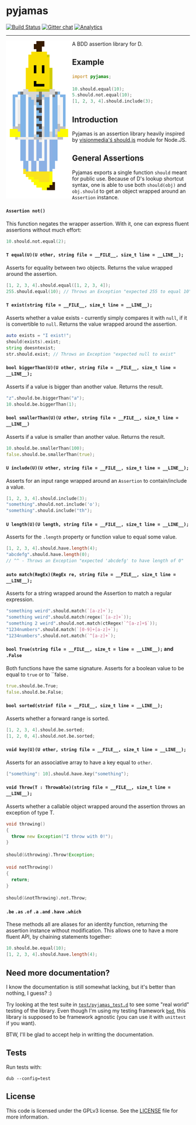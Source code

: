 pyjamas
=======
[![Build Status](https://travis-ci.org/yamadapc/pyjamas.svg)](https://travis-ci.org/yamadapc/pyjamas)
[![Gitter chat](https://badges.gitter.im/yamadapc/pyjamas.png)](https://gitter.im/yamadapc/pyjamas)
[![Analytics](https://ga-beacon.appspot.com/UA-54450544-1/pyjamas/README)](https://github.com/igrigorik/ga-beacon)
- - -

<img src="/logo-big.png" align="left"/>
A BDD assertion library for D.

## Example
```d
import pyjamas;

10.should.equal(10);
5.should.not.equal(10);
[1, 2, 3, 4].should.include(3);
```

## Introduction

Pyjamas is an assertion library heavily inspired by [visionmedia'ś
should.js](https://github.com/visionmedia/should.js) module for Node.JS.

## General Assertions

Pyjamas exports a single function `should` meant for public use. Because of D's
lookup shortcut syntax, one is able to use both `should(obj)` and `obj.should`
to get an object wrapped around an `Assertion` instance.

#### `Assertion not()`

This function negates the wrapper assertion. With it, one can express fluent
assertions without much effort:
```d
10.should.not.equal(2);
```

#### `T equal(U)(U other, string file = __FILE__, size_t line = __LINE__);`

Asserts for equality between two objects. Returns the value wrapped around the
assertion.
```d
[1, 2, 3, 4].should.equal([1, 2, 3, 4]);
255.should.equal(10); // Throws an Exception "expected 255 to equal 10"
```

#### `T exist(string file = __FILE__, size_t line = __LINE__);`

Asserts whether a value exists - currently simply compares it with `null`, if it
is convertible to `null`. Returns the value wrapped around the assertion.
```d
auto exists = "I exist!";
should(exists).exist;
string doesntexist;
str.should.exist; // Throws an Exception "expected null to exist"
```

#### `bool biggerThan(U)(U other, string file = __FILE__, size_t line = __LINE__);`

Asserts if a value is bigger than another value. Returns the result.
```d
"z".should.be.biggerThan("a");
10.should.be.biggerThan(1);
```

#### `bool smallerThan(U)(U other, string file = __FILE__, size_t line = __LINE__)`

Asserts if a value is smaller than another value. Returns the result.
```d
10.should.be.smallerThan(100);
false.should.be.smallerThan(true);
```

#### `U include(U)(U other, string file = __FILE__, size_t line = __LINE__);`

Asserts for an input range wrapped around an `Assertion` to contain/include a
value.
```d
[1, 2, 3, 4].should.include(3);
"something".should.not.include('o');
"something".should.include("th");
```

#### `U length(U)(U length, string file = __FILE__, size_t line = __LINE__);`

Asserts for the `.length` property or function value to equal some value.
```d
[1, 2, 3, 4].should.have.length(4);
"abcdefg".should.have.length(0);
// ^^ - Throws an Exception "expected 'abcdefg' to have length of 0"
```

#### `auto match(RegEx)(RegEx re, string file = __FILE__, size_t line = __LINE__);`

Asserts for a string wrapped around the Assertion to match a regular expression.
```d
"something weird".should.match(`[a-z]+`);
"something weird".should.match(regex(`[a-z]+`));
"something 2 weird".should.not.match(ctRegex!`^[a-z]+$`));
"1234numbers".should.match(`[0-9]+[a-z]+`);
"1234numbers".should.not.match(`^[a-z]+`);
```

#### `bool True(string file = __FILE__, size_t = line = __LINE__);` and `.False`

Both functions have the same signature.
Asserts for a boolean value to be equal to `true` or to ``false`.`
```d
true.should.be.True;
false.should.be.False;
```

#### `bool sorted(strinf file = __FILE__, size_t line = __LINE__);`

Asserts whether a forward range is sorted.
```d
[1, 2, 3, 4].should.be.sorted;
[1, 2, 0, 4].should.not.be.sorted;
```

#### `void key(U)(U other, string file = __FILE__, size_t line = __LINE__);`

Asserts for an associative array to have a key equal to `other`.
```d
["something": 10].should.have.key("something");
```

#### `void Throw(T : Throwable)(string file = __FILE__, size_t line = __LINE__);`

Asserts whether a callable object wrapped around the assertion throws an
exception of type T.
```d
void throwing()
{
  throw new Exception("I throw with 0!");
}

should(&throwing).Throw!Exception;

void notThrowing()
{
  return;
}

should(&notThrowing).not.Throw;
```

#### `.be` `.as` `.of` `.a` `.and` `.have` `.which`

These methods all are aliases for an identity function, returning the assertion
instance without modification. This allows one to have a more fluent API, by
chaining statements together:
```d
10.should.be.equal(10);
[1, 2, 3, 4].should.have.length(4);
```

## Need more documentation?

I know the documentation is still somewhat lacking, but it's better than
nothing, I guess? :)

Try looking at the test suite in [`test/pyjamas_test.d`](/test/pyjamas_test.d)
to see some "real world" testing of the library. Even though I'm using my
testing framework [`bed`](https://github.com/yamadapc/bed), this library is
supposed to be framework agnostic (you can use it with `unittest` if you want).

BTW, I'll be glad to accept help in writting the documentation.

## Tests

Run tests with:
```
dub --config=test
```

## License

This code is licensed under the GPLv3 license. See the [LICENSE](LICENSE) file
for more information.

